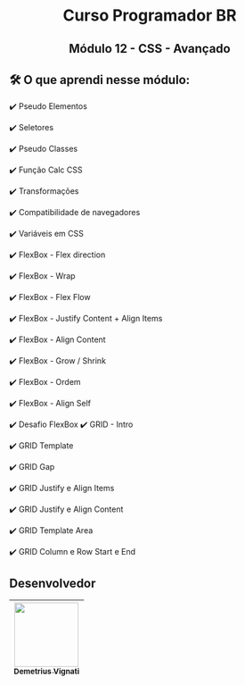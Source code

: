 <h1 align="center">Curso Programador BR</h1>
<h2 align="center">Módulo 12 - CSS - Avançado</h2>

## 🛠️ O que aprendi nesse módulo:

:heavy_check_mark: Pseudo Elementos

:heavy_check_mark: Seletores

:heavy_check_mark: Pseudo Classes

:heavy_check_mark: Função Calc CSS

:heavy_check_mark: Transformações

:heavy_check_mark: Compatibilidade de navegadores

:heavy_check_mark: Variáveis em CSS

:heavy_check_mark: FlexBox - Flex direction

:heavy_check_mark: FlexBox - Wrap

:heavy_check_mark: FlexBox - Flex Flow

:heavy_check_mark: FlexBox - Justify Content + Align Items

:heavy_check_mark: FlexBox - Align Content

:heavy_check_mark: FlexBox - Grow / Shrink

:heavy_check_mark: FlexBox - Ordem

:heavy_check_mark: FlexBox - Align Self

:heavy_check_mark: Desafio FlexBox
:heavy_check_mark: GRID - Intro

:heavy_check_mark: GRID Template

:heavy_check_mark: GRID Gap

:heavy_check_mark: GRID Justify e Align Items

:heavy_check_mark: GRID Justify e Align Content

:heavy_check_mark: GRID Template Area

:heavy_check_mark: GRID Column e Row Start e End

## Desenvolvedor

| [<img src="https://avatars.githubusercontent.com/u/22012261?s=400&v=4" width=115><br><sub>Demetrius Vignati</sub>](https://github.com/demetriusvas) |
| :---: |
